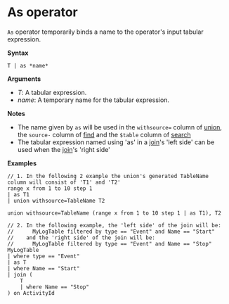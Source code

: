 # As operator

`As` operator temporarily binds a name to the operator's input tabular expression.

**Syntax**

`T | as *name*`

**Arguments**

* *T*: A tabular expression.
* *name*: A temporary name for the tabular expression. 

**Notes**
* The name given by `as` will be used in the `withsource=` column of [union](./unionoperator.md), the `source-` column of [find](./findoperator.md) and the `$table` column of [search](./searchoperator.md)
* The tabular expression named using 'as' in a [join](./joinoperator.md)'s 'left side' can be used when the [join](./joinoperator.md)'s 'right side'


**Examples**
<!-- csl -->
```
// 1. In the following 2 example the union's generated TableName column will consist of 'T1' and 'T2'
range x from 1 to 10 step 1 
| as T1 
| union withsource=TableName T2

union withsource=TableName (range x from 1 to 10 step 1 | as T1), T2

// 2. In the following example, the 'left side' of the join will be: 
//      MyLogTable filtered by type == "Event" and Name == "Start"
//    and the 'right side' of the join will be: 
//      MyLogTable filtered by type == "Event" and Name == "Stop"
MyLogTable  
| where type == "Event"
| as T
| where Name == "Start"
| join (
    T
    | where Name == "Stop"
) on ActivityId
```
